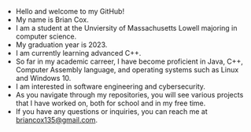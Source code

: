 - Hello and welcome to my GitHub!
- My name is Brian Cox.
- I am a student at the Unviersity of Massachusetts Lowell majoring in computer science.
- My graduation year is 2023.
- I am currently learning advanced C++.
- So far in my academic carreer, I have become proficient in Java, C++, Computer Assembly language, and operating systems such as Linux and Windows 10.
- I am interested in software engineering and cybersecurity.
- As you navigate through my repositories, you will see various projects that I have worked on, both for school and in my free time.
- If you have any questions or inquiries, you can reach me at briancox135@gmail.com.
